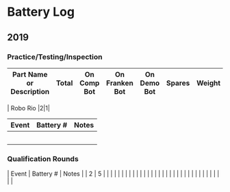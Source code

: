 
# Battery Log

## 2019
### Practice/Testing/Inspection
| Part Name or Description | Total  | On Comp Bot | On Franken Bot | On Demo Bot| Spares | Weight | List Price | How Acquired |
-------------------------- | ----- | ----------- | --------------- | --------- | -------- | -------- | -------- | -------- |

| Robo Rio |2|1|

| Event | Battery # | Notes |
| --- | --- | ---|
|   |   |   |
|   |   |   |
|   |   |   |
|   |   |   |
|   |   |   |


### Qualification Rounds
| Event | Battery # | Notes |
| 2 | 5 |   |
|   |   |   |
|   |   |   |
|   |   |   |
|   |   |   |
|   |   |   |
|   |   |   |
|   |   |   |
|   |   |   |
